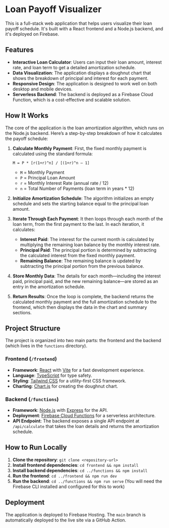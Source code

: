 # Loan Payoff Visualizer

This is a full-stack web application that helps users visualize their loan payoff schedule. It's built with a React frontend and a Node.js backend, and it's deployed on Firebase.

## Features

*   **Interactive Loan Calculator**: Users can input their loan amount, interest rate, and loan term to get a detailed amortization schedule.
*   **Data Visualization**: The application displays a doughnut chart that shows the breakdown of principal and interest for each payment.
*   **Responsive Design**: The application is designed to work well on both desktop and mobile devices.
*   **Serverless Backend**: The backend is deployed as a Firebase Cloud Function, which is a cost-effective and scalable solution.

## How It Works

The core of the application is the loan amortization algorithm, which runs on the Node.js backend. Here’s a step-by-step breakdown of how it calculates the payoff schedule:

1.  **Calculate Monthly Payment**: First, the fixed monthly payment is calculated using the standard formula:
    
    `M = P * [r(1+r)^n] / [(1+r)^n – 1]`
    
    *   `M` = Monthly Payment
    *   `P` = Principal Loan Amount
    *   `r` = Monthly Interest Rate (annual rate / 12)
    *   `n` = Total Number of Payments (loan term in years * 12)

2.  **Initialize Amortization Schedule**: The algorithm initializes an empty schedule and sets the starting balance equal to the principal loan amount.

3.  **Iterate Through Each Payment**: It then loops through each month of the loan term, from the first payment to the last. In each iteration, it calculates:
    *   **Interest Paid**: The interest for the current month is calculated by multiplying the remaining loan balance by the monthly interest rate.
    *   **Principal Paid**: The principal portion is determined by subtracting the calculated interest from the fixed monthly payment.
    *   **Remaining Balance**: The remaining balance is updated by subtracting the principal portion from the previous balance.

4.  **Store Monthly Data**: The details for each month—including the interest paid, principal paid, and the new remaining balance—are stored as an entry in the amortization schedule.

5.  **Return Results**: Once the loop is complete, the backend returns the calculated monthly payment and the full amortization schedule to the frontend, which then displays the data in the chart and summary sections.

## Project Structure

The project is organized into two main parts: the frontend and the backend (which lives in the `functions` directory).

### Frontend (`/frontend`)

*   **Framework**: [React](https://react.dev/) with [Vite](https://vitejs.dev/) for a fast development experience.
*   **Language**: [TypeScript](https://www.typescriptlang.org/) for type safety.
*   **Styling**: [Tailwind CSS](https://tailwindcss.com/) for a utility-first CSS framework.
*   **Charting**: [Chart.js](https://www.chartjs.org/) for creating the doughnut chart.

### Backend (`/functions`)

*   **Framework**: [Node.js](https://nodejs.org/) with [Express](https://expressjs.com/) for the API.
*   **Deployment**: [Firebase Cloud Functions](https://firebase.google.com/docs/functions) for a serverless architecture.
*   **API Endpoint**: The backend exposes a single API endpoint at `/api/calculate` that takes the loan details and returns the amortization schedule.

## How to Run Locally

1.  **Clone the repository**: `git clone <repository-url>`
2.  **Install frontend dependencies**: `cd frontend && npm install`
3.  **Install backend dependencies**: `cd ../functions && npm install`
4.  **Run the frontend**: `cd ../frontend && npm run dev`
5.  **Run the backend**: `cd ../functions && npm run serve` (You will need the Firebase CLI installed and configured for this to work)

## Deployment

The application is deployed to Firebase Hosting. The `main` branch is automatically deployed to the live site via a GitHub Action. 